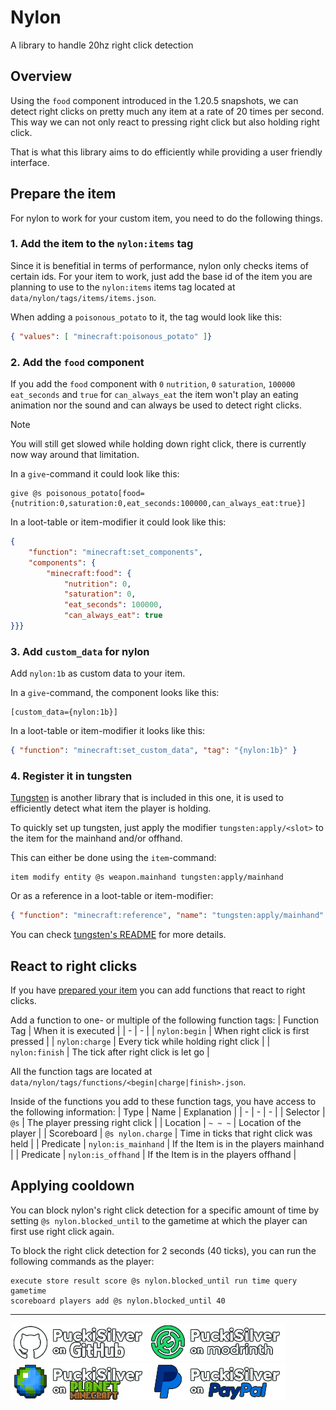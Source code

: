 # Nylon
A library to handle 20hz right click detection

## Overview
Using the `food` component introduced in the 1.20.5 snapshots, we can detect right clicks on pretty much any item at a rate of 20 times per second. This way we can not only react to pressing right click but also holding right click.

That is what this library aims to do efficiently while providing a user friendly interface.

## Prepare the item
For nylon to work for your custom item, you need to do the following things.

### 1. Add the item to the `nylon:items` tag
Since it is benefitial in terms of performance, nylon only checks items of certain ids.
For your item to work, just add the base id of the item you are planning to use to the `nylon:items` items tag located at `data/nylon/tags/items/items.json`.

When adding a `poisonous_potato` to it, the tag would look like this:
```json
{ "values": [ "minecraft:poisonous_potato" ]}
```

### 2. Add the `food` component
If you add the `food` component with `0` `nutrition`, `0` `saturation`, `100000` `eat_seconds` and `true` for `can_always_eat` the item won't play an eating animation nor the sound and can always be used to detect right clicks.

> [!Note]
> You will still get slowed while holding down right click, there is currently now way around that limitation.

In a `give`-command it could look like this:
```mcfunction
give @s poisonous_potato[food={nutrition:0,saturation:0,eat_seconds:100000,can_always_eat:true}]
```

In a loot-table or item-modifier it could look like this:
```json
{
    "function": "minecraft:set_components",
    "components": {
        "minecraft:food": {
            "nutrition": 0,
            "saturation": 0,
            "eat_seconds": 100000,
            "can_always_eat": true
}}}
```

### 3. Add `custom_data` for nylon
Add `nylon:1b` as custom data to your item.

In a `give`-command, the component looks like this:
```
[custom_data={nylon:1b}]
```

In a loot-table or item-modifier it looks like this:
```json
{ "function": "minecraft:set_custom_data", "tag": "{nylon:1b}" }
```

### 4. Register it in tungsten
[Tungsten](https://github.com/PuckiSilver/mc-tungsten) is another library that is included in this one, it is used to efficiently detect what item the player is holding.

To quickly set up tungsten, just apply the modifier `tungsten:apply/<slot>` to the item for the mainhand and/or offhand.

This can either be done using the `item`-command:
```mcfunction
item modify entity @s weapon.mainhand tungsten:apply/mainhand
```

Or as a reference in a loot-table or item-modifier:
```json
{ "function": "minecraft:reference", "name": "tungsten:apply/mainhand" }
```

You can check [tungsten's README](https://github.com/PuckiSilver/mc-tungsten) for more details.

## React to right clicks
If you have [prepared your item](#prepare-the-item) you can add functions that react to right clicks.

Add a function to one- or multiple of the following function tags:
| Function Tag | When it is executed |
| - | - |
| `nylon:begin` | When right click is first pressed |
| `nylon:charge` | Every tick while holding right click |
| `nylon:finish` | The tick after right click is let go |

All the function tags are located at `data/nylon/tags/functions/<begin|charge|finish>.json`.

Inside of the functions you add to these function tags, you have access to the following information:
| Type | Name | Explanation |
| - | - | - |
| Selector | `@s` | The player pressing right click |
| Location | `~ ~ ~` | Location of the player |
| Scoreboard | `@s nylon.charge` | Time in ticks that right click was held |
| Predicate | `nylon:is_mainhand` | If the Item is in the players mainhand |
| Predicate | `nylon:is_offhand` | If the Item is in the players offhand |

## Applying cooldown
You can block nylon's right click detection for a specific amount of time by setting `@s nylon.blocked_until` to the gametime at which the player can first use right click again.

To block the right click detection for 2 seconds (40 ticks), you can run the following commands as the player:
```mcfunction
execute store result score @s nylon.blocked_until run time query gametime
scoreboard players add @s nylon.blocked_until 40
```

---
[![PuckiSilver on GitHub](https://raw.githubusercontent.com/PuckiSilver/static-files/main/link_logos/GitHub.png)](https://github.com/PuckiSilver)[![PuckiSilver on modrinth](https://raw.githubusercontent.com/PuckiSilver/static-files/main/link_logos/modrinth.png)](https://modrinth.com/user/PuckiSilver)[![PuckiSilver on PlanetMinecraft](https://raw.githubusercontent.com/PuckiSilver/static-files/main/link_logos/PlanetMinecraft.png)](https://planetminecraft.com/m/PuckiSilver)[![PuckiSilver on PayPal](https://raw.githubusercontent.com/PuckiSilver/static-files/main/link_logos/PayPal.png)](https://paypal.me/puckisilver)
